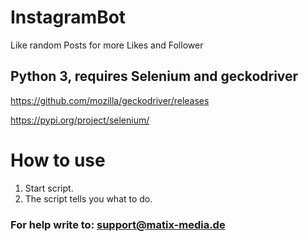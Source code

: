 # InstagramBot
Like random Posts for more Likes and Follower

## Python 3, requires Selenium and geckodriver
https://github.com/mozilla/geckodriver/releases

https://pypi.org/project/selenium/

# How to use
1. Start script.
2. The script tells you what to do.

### For help write to: support@matix-media.de
